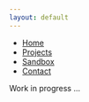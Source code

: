 ```yaml
---
layout: default
---
```


<html>
    <body>
        <nav>
            <ul>
              <li>
                <a href="/">Home</a>
              </li>
                <li>
                <a href="/projects.html">Projects</a>
              </li>
                <li>
                <a href="/sandbox.html">Sandbox</a>
              </li>
                <li>
                <a href="/contact.html">Contact</a>
              </li>
            </ul>
        </nav>
    </body>
</html>
  

Work in progress ...
